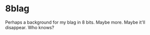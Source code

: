 8blag
=====

Perhaps a background for my blag in 8 bits. Maybe more. Maybe it'll disappear. Who knows?

